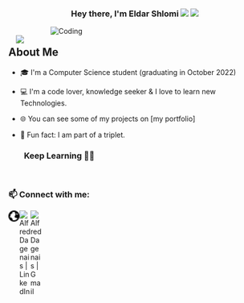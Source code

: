 <h3 align="center">Hey there, I'm Eldar Shlomi <img src="https://media.giphy.com/media/hvRJCLFzcasrR4ia7z/giphy.gif" width="28"> <img src="https://emojis.slackmojis.com/emojis/images/1531849430/4246/blob-sunglasses.gif?1531849430" width="28"/></h3>
<img align="right" alt="Coding" width="420" src="https://media.giphy.com/media/Y4ak9Ki2GZCbJxAnJD/giphy.gif">

## &nbsp; &nbsp;<img src="https://media.giphy.com/media/WUlplcMpOCEmTGBtBW/giphy.gif" width="30"> **About Me**
* 🎓 I'm a Computer Science student (graduating in October 2022)
* 💻 I'm a code lover, knowledge seeker & I love to learn new Technologies.
* 🌐 You can see some of my projects on [my portfolio]

* :rainbow: Fun fact: I am part of a triplet.

### &nbsp; &nbsp; &nbsp; &nbsp; **Keep Learning** 👨‍🎓️️
<br />

### 📫 Connect with me:

[<img align="left" alt="AlfredDagenais.com" width="22px" src="https://raw.githubusercontent.com/iconic/open-iconic/master/svg/globe.svg" />][website]
[<img align="left" alt="AlfredDagenais | LinkedIn" width="22px" src="https://cdn.jsdelivr.net/npm/simple-icons@v3/icons/linkedin.svg" />][linkedin]
[<img align="left" alt="AlfredDagenais | Gmail" width="22px" src="https://cdn.jsdelivr.net/npm/simple-icons@v3/icons/gmail.svg" />](mailto:eldarshlomi7@gmail.com)


<br />
<br />


[website]: https://github.com/eldar702
[linkedin]: https://www.linkedin.com/in/eldar-shlomi-8a539a1b7/
[gmail]: "mailto:eldarshlomi7@gmail.com"
[projects]: https://github.com/eldar702?tab=repositories
